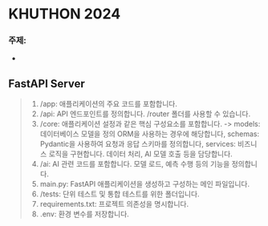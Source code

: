 # KHUTHON 2024
### 주제: 

*
## FastAPI Server

> 1. /app: 애플리케이션의 주요 코드를 포함합니다.
> 2. /api: API 엔드포인트를 정의합니다. /router 폴더를 사용할 수 있습니다.
> 3. /core: 애플리케이션 설정과 같은 핵심 구성요소를 포함합니다. -> models: 데이터베이스 모델을 정의 ORM을 사용하는 경우에 해당합니다, schemas: Pydantic을 사용하여 요청과 응답 스키마를 정의합니다, services: 비즈니스 로직을 구현합니다. 데이터 처리, AI 모델 호출 등을 담당합니다.
> 4. /ai: AI 관련 코드를 포함합니다. 모델 로드, 예측 수행 등의 기능을 정의합니다.
> 5. main.py: FastAPI 애플리케이션을 생성하고 구성하는 메인 파일입니다.
> 6. /tests: 단위 테스트 및 통합 테스트를 위한 폴더입니다.
> 7. requirements.txt: 프로젝트 의존성을 명시합니다.
> 8. .env: 환경 변수를 저장합니다.